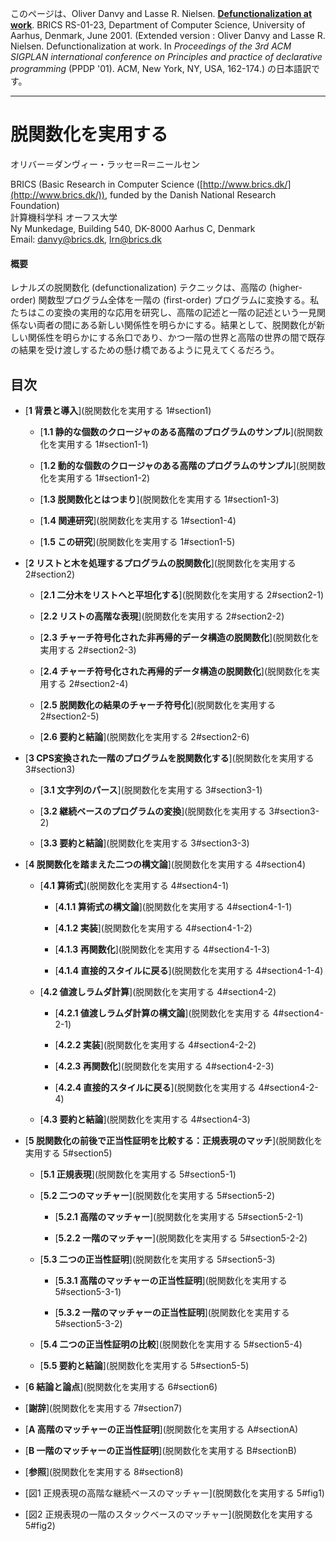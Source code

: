 このページは、Oliver Danvy and Lasse R. Nielsen. [**Defunctionalization at work**](http://www.brics.dk/RS/01/23/BRICS-RS-01-23.pdf). BRICS RS-01-23, Department of Computer Science, University of Aarhus, Denmark, June 2001. (Extended version : Oliver Danvy and Lasse R. Nielsen. Defunctionalization at work. In *Proceedings of the 3rd ACM SIGPLAN international conference on Principles and practice of declarative programming* (PPDP '01). ACM, New York, NY, USA, 162-174.) の日本語訳です。

***

# 脱関数化を実用する

オリバー＝ダンヴィー・ラッセ＝R＝ニールセン

BRICS (Basic Research in Computer Science ([http://www.brics.dk/](http://www.brics.dk/)), funded by the Danish National Research Foundation) <br>
計算機科学科 オーフス大学 <br>
Ny Munkedage, Building 540, DK-8000 Aarhus C, Denmark <br>
Email: [danvy@brics.dk](mailto:danvy@brics.dk), [lrn@brics.dk](mailto:lrn@brics.dk)

#### 概要
レナルズの脱関数化 (defunctionalization) テクニックは、高階の (higher-order) 関数型プログラム全体を一階の (first-order) プログラムに変換する。私たちはこの変換の実用的な応用を研究し、高階の記述と一階の記述という一見関係ない両者の間にある新しい関係性を明らかにする。結果として、脱関数化が新しい関係性を明らかにする糸口であり、かつ一階の世界と高階の世界の間で既存の結果を受け渡しするための懸け橋であるように見えてくるだろう。

## 目次

* [**1 背景と導入**](脱関数化を実用する 1#section1)

    * [**1.1 静的な個数のクロージャのある高階のプログラムのサンプル**](脱関数化を実用する 1#section1-1)

    * [**1.2 動的な個数のクロージャのある高階のプログラムのサンプル**](脱関数化を実用する 1#section1-2)

    * [**1.3 脱関数化とはつまり**](脱関数化を実用する 1#section1-3)

    * [**1.4 関連研究**](脱関数化を実用する 1#section1-4)

    * [**1.5 この研究**](脱関数化を実用する 1#section1-5)

* [**2 リストと木を処理するプログラムの脱関数化**](脱関数化を実用する 2#section2)

    * [**2.1 二分木をリストへと平坦化する**](脱関数化を実用する 2#section2-1)

    * [**2.2 リストの高階な表現**](脱関数化を実用する 2#section2-2)

    * [**2.3 チャーチ符号化された非再帰的データ構造の脱関数化**](脱関数化を実用する 2#section2-3)

    * [**2.4 チャーチ符号化された再帰的データ構造の脱関数化**](脱関数化を実用する 2#section2-4)

    * [**2.5 脱関数化の結果のチャーチ符号化**](脱関数化を実用する 2#section2-5)

    * [**2.6 要約と結論**](脱関数化を実用する 2#section2-6)

* [**3 CPS変換された一階のプログラムを脱関数化する**](脱関数化を実用する 3#section3)

    * [**3.1 文字列のパース**](脱関数化を実用する 3#section3-1)

    * [**3.2 継続ベースのプログラムの変換**](脱関数化を実用する 3#section3-2)

    * [**3.3 要約と結論**](脱関数化を実用する 3#section3-3)

* [**4 脱関数化を踏まえた二つの構文論**](脱関数化を実用する 4#section4)

    * [**4.1 算術式**](脱関数化を実用する 4#section4-1)

        * [**4.1.1 算術式の構文論**](脱関数化を実用する 4#section4-1-1)

        * [**4.1.2 実装**](脱関数化を実用する 4#section4-1-2)

        * [**4.1.3 再関数化**](脱関数化を実用する 4#section4-1-3)

        * [**4.1.4 直接的スタイルに戻る**](脱関数化を実用する 4#section4-1-4)

    * [**4.2 値渡しラムダ計算**](脱関数化を実用する 4#section4-2)

        * [**4.2.1 値渡しラムダ計算の構文論**](脱関数化を実用する 4#section4-2-1)

        * [**4.2.2 実装**](脱関数化を実用する 4#section4-2-2)

        * [**4.2.3 再関数化**](脱関数化を実用する 4#section4-2-3)

        * [**4.2.4 直接的スタイルに戻る**](脱関数化を実用する 4#section4-2-4)

    * [**4.3 要約と結論**](脱関数化を実用する 4#section4-3)

* [**5 脱関数化の前後で正当性証明を比較する：正規表現のマッチ**](脱関数化を実用する 5#section5)

    * [**5.1 正規表現**](脱関数化を実用する 5#section5-1)

    * [**5.2 二つのマッチャー**](脱関数化を実用する 5#section5-2)

        * [**5.2.1 高階のマッチャー**](脱関数化を実用する 5#section5-2-1)

        * [**5.2.2 一階のマッチャー**](脱関数化を実用する 5#section5-2-2)

    * [**5.3 二つの正当性証明**](脱関数化を実用する 5#section5-3)

        * [**5.3.1 高階のマッチャーの正当性証明**](脱関数化を実用する 5#section5-3-1)

        * [**5.3.2 一階のマッチャーの正当性証明**](脱関数化を実用する 5#section5-3-2)

    * [**5.4 二つの正当性証明の比較**](脱関数化を実用する 5#section5-4)

    * [**5.5 要約と結論**](脱関数化を実用する 5#section5-5)

* [**6 結論と論点**](脱関数化を実用する 6#section6)

* [**謝辞**](脱関数化を実用する 7#section7)

* [**A 高階のマッチャーの正当性証明**](脱関数化を実用する A#sectionA)

* [**B 一階のマッチャーの正当性証明**](脱関数化を実用する B#sectionB)

* [**参照**](脱関数化を実用する 8#section8)

* [図1 正規表現の高階な継続ベースのマッチャー](脱関数化を実用する 5#fig1)

* [図2 正規表現の一階のスタックベースのマッチャー](脱関数化を実用する 5#fig2)
